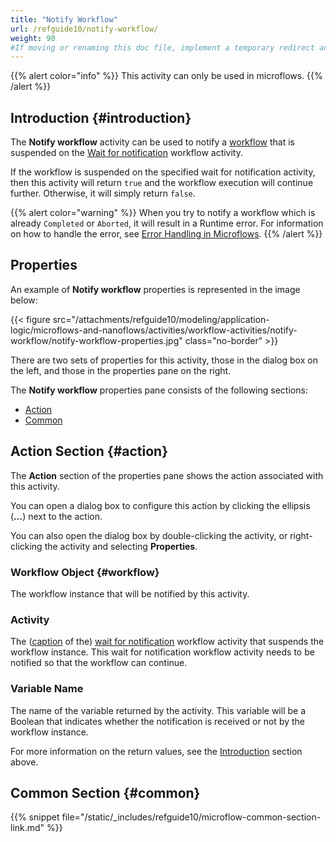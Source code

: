 ```yaml
---
title: "Notify Workflow"
url: /refguide10/notify-workflow/
weight: 90
#If moving or renaming this doc file, implement a temporary redirect and let the respective team know they should update the URL in the product. See Mapping to Products for more details.
---
```


{{% alert color="info" %}}
This activity can only be used in microflows.
{{% /alert %}}

## Introduction {#introduction}

The **Notify workflow** activity can be used to notify a [workflow](/refguide10/workflows/) that is suspended on the [Wait for notification](/refguide10/wait-for-notification/) workflow activity.

If the workflow is suspended on the specified wait for notification activity, then this activity will return `true` and the workflow execution will continue further. Otherwise, it will simply return `false`.

{{% alert color="warning" %}}
When you try to notify a workflow which is already `Completed` or `Aborted`, it will result in a Runtime error. For information on how to handle the error, see [Error Handling in Microflows](/refguide10/error-handling-in-microflows/).
{{% /alert %}}

## Properties

An example of **Notify workflow** properties is represented in the image below:

{{< figure src="/attachments/refguide10/modeling/application-logic/microflows-and-nanoflows/activities/workflow-activities/notify-workflow/notify-workflow-properties.jpg" class="no-border" >}}

There are two sets of properties for this activity, those in the dialog box on the left, and those in the properties pane on the right.

The **Notify workflow** properties pane consists of the following sections:

* [Action](#action)
* [Common](#common)

## Action Section {#action}

The **Action** section of the properties pane shows the action associated with this activity.

You can open a dialog box to configure this action by clicking the ellipsis (**…**) next to the action.

You can also open the dialog box by double-clicking the activity, or right-clicking the activity and selecting **Properties**.

### Workflow Object {#workflow}

The workflow instance that will be notified by this activity.

### Activity

The ([caption](/refguide10/wait-for-notification/#general) of the) [wait for notification](/refguide10/wait-for-notification/) workflow activity that suspends the workflow instance. This wait for notification workflow activity needs to be notified so that the workflow can continue.

### Variable Name

The name of the variable returned by the activity. This variable will be a Boolean that indicates whether the notification is received or not by the workflow instance.

For more information on the return values, see the [Introduction](#introduction) section above.

## Common Section {#common}

{{% snippet file="/static/_includes/refguide10/microflow-common-section-link.md" %}}
